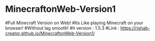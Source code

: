 # MinecraftonWeb-Version1
#Full Minecraft Version on Web!
#Its Like playing Minecraft on your browser!
#Without lag smooth!
#it version : 1.5.3
#Link : https://rishab-creator.github.io/MinecraftonWeb-Version1/
